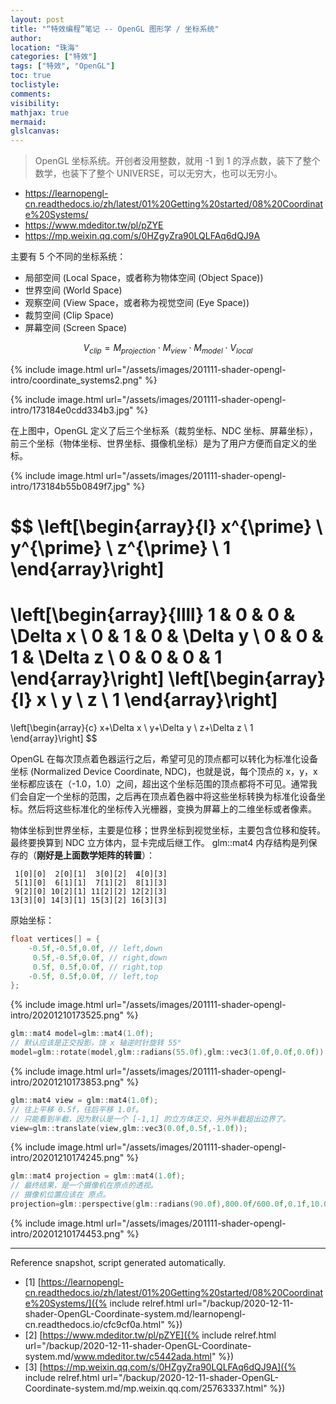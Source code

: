 ```yaml
---
layout: post
title: "“特效编程”笔记 -- OpenGL 图形学 / 坐标系统"
author:
location: "珠海"
categories: ["特效"]
tags: ["特效", "OpenGL"]
toc: true
toclistyle:
comments:
visibility:
mathjax: true
mermaid:
glslcanvas:
---
```


> OpenGL 坐标系统。开创者没用整数，就用 -1 到 1 的浮点数，装下了整个数学，也装下了整个 UNIVERSE，可以无穷大，也可以无穷小。

- <https://learnopengl-cn.readthedocs.io/zh/latest/01%20Getting%20started/08%20Coordinate%20Systems/>
- <https://www.mdeditor.tw/pl/pZYE>
- <https://mp.weixin.qq.com/s/0HZgyZra90LQLFAq6dQJ9A>

主要有 5 个不同的坐标系统：

- 局部空间 (Local Space，或者称为物体空间 (Object Space))
- 世界空间 (World Space)
- 观察空间 (View Space，或者称为视觉空间 (Eye Space))
- 裁剪空间 (Clip Space)
- 屏幕空间 (Screen Space)

$$
V_{clip} = M_{projection} \cdot M_{view} \cdot M_{model} \cdot V_{local}
$$

{% include image.html url="/assets/images/201111-shader-opengl-intro/coordinate_systems2.png" %}

{% include image.html url="/assets/images/201111-shader-opengl-intro/173184e0cdd334b3.jpg" %}

在上图中，OpenGL 定义了后三个坐标系（裁剪坐标、NDC 坐标、屏幕坐标），前三个坐标（物体坐标、世界坐标、摄像机坐标）是为了用户方便而自定义的坐标。

{% include image.html url="/assets/images/201111-shader-opengl-intro/173184b55b0849f7.jpg" %}

$$
\left[\begin{array}{l}
x^{\prime} \\
y^{\prime} \\
z^{\prime} \\
1
\end{array}\right]
=
\left[\begin{array}{llll}
1 & 0 & 0 & \Delta x \\
0 & 1 & 0 & \Delta y \\
0 & 0 & 1 & \Delta z \\
0 & 0 & 0 & 1
\end{array}\right]
\left[\begin{array}{l}
x \\
y \\
z \\
1
\end{array}\right]
=
\left[\begin{array}{c}
x+\Delta x \\
y+\Delta y \\
z+\Delta z \\
1
\end{array}\right]
$$

OpenGL 在每次顶点着色器运行之后，希望可见的顶点都可以转化为标准化设备坐标 (Normalized Device Coordinate, NDC)，也就是说，每个顶点的 x，y，x 坐标都应该在（-1.0，1.0）之间，超出这个坐标范围的顶点都将不可见。通常我们会自定一个坐标的范围，之后再在顶点着色器中将这些坐标转换为标准化设备坐标。然后将这些标准化的坐标传入光栅器，变换为屏幕上的二维坐标或者像素。

物体坐标到世界坐标，主要是位移；世界坐标到视觉坐标，主要包含位移和旋转。最终要换算到 NDC 立方体内，显卡完成后继工作。
glm::mat4 内存结构是列保存的（**刚好是上面数学矩阵的转置**）：

```
 1[0][0]  2[0][1]  3[0][2]  4[0][3]
 5[1][0]  6[1][1]  7[1][2]  8[1][3]
 9[2][0] 10[2][1] 11[2][2] 12[2][3]
13[3][0] 14[3][1] 15[3][2] 16[3][3]
```

原始坐标：

```cpp
float vertices[] = {
    -0.5f,-0.5f,0.0f, // left,down
     0.5f,-0.5f,0.0f, // right,down
     0.5f, 0.5f,0.0f, // right,top
    -0.5f, 0.5f,0.0f, // left,top
};
```

{% include image.html url="/assets/images/201111-shader-opengl-intro/20201210173525.png" %}

```cpp
glm::mat4 model=glm::mat4(1.0f);
// 默认应该是正交投影，饶 x 轴逆时针旋转 55°
model=glm::rotate(model,glm::radians(55.0f),glm::vec3(1.0f,0.0f,0.0f));
```

{% include image.html url="/assets/images/201111-shader-opengl-intro/20201210173853.png" %}

```cpp
glm::mat4 view = glm::mat4(1.0f);
// 往上平移 0.5f，往后平移 1.0f。
// 只能看到半截，因为默认是一个 [-1,1] 的立方体正交，另外半截超出边界了。
view=glm::translate(view,glm::vec3(0.0f,0.5f,-1.0f));
```

{% include image.html url="/assets/images/201111-shader-opengl-intro/20201210174245.png" %}

```cpp
glm::mat4 projection = glm::mat4(1.0f);
// 最终结果，是一个摄像机在原点的透视。
// 摄像机位置应该在 原点。
projection=glm::perspective(glm::radians(90.0f),800.0f/600.0f,0.1f,10.0f);
```

{% include image.html url="/assets/images/201111-shader-opengl-intro/20201210174453.png" %}

-----

<font class='ref_snapshot'>Reference snapshot, script generated automatically.</font>

- [1] [https://learnopengl-cn.readthedocs.io/zh/latest/01%20Getting%20started/08%20Coordinate%20Systems/]({% include relref.html url="/backup/2020-12-11-shader-OpenGL-Coordinate-system.md/learnopengl-cn.readthedocs.io/cfc9cf0a.html" %})
- [2] [https://www.mdeditor.tw/pl/pZYE]({% include relref.html url="/backup/2020-12-11-shader-OpenGL-Coordinate-system.md/www.mdeditor.tw/c5442ada.html" %})
- [3] [https://mp.weixin.qq.com/s/0HZgyZra90LQLFAq6dQJ9A]({% include relref.html url="/backup/2020-12-11-shader-OpenGL-Coordinate-system.md/mp.weixin.qq.com/25763337.html" %})
